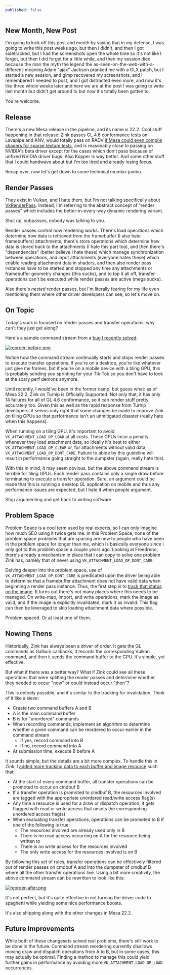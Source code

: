 ```yaml
---
published: false
---
```

## New Month, New Post

I'm going to kick off this post and month by saying that in my defense, I was going to write this post weeks ago, but then I didn't, and then I got sidetracked, but I had the screenshots open the whole time so it's not like I forgot, but then I did forget for a little while, and then my session died because the man the myth the legend the as-seen-on-the-web-with-a-different-meaning Adam "ajax" Jackson pranked me with a GLX patch, but I started a new session, and gimp recovered my screenshots, and I remembered I needed to post, and I got distracted even more, and now it's like three whole weeks later and here we are at the post I was going to write last month but didn't get around to but now it's totally been gotten to.

You're welcome.

## Release

There's a new Mesa release in the pipeline, and its name is 22.2. Cool stuff happening in that release: Zink passes GL 4.6 conformance tests on Lavapipe and ANV, would totally pass on RADV [if Mesa could even compile shaders for sparse texture tests](https://gitlab.freedesktop.org/mesa/mesa/-/merge_requests/16547), and is reasonably close to passing on NVIDIA's beta driver except for the cases which don't pass because of unfixed NVIDIA driver bugs. Also Kopper is way better. And some other stuff that I could handwave about but I'm too tired and already losing focus.

Recap over, now let's get down to some technical mumbo-jumbo.

## Render Passes
They exist in Vulkan, and I hate them, but I'm not talking specifically about [VkRenderPass](https://registry.khronos.org/vulkan/specs/1.3-extensions/man/html/VkRenderPass.html). Instead, I'm referring to the abstract concept of "render passes" which includes the better-in-every-way dynamic rendering variant.

Shut up, subpasses, nobody was talking to you.

Render passes control how rendering works. There's load operations which determine how data is retrieved from the framebuffer (I also hate framebuffers) attachments, there's store operations which determine how data is stored back to the attachments (I hate this part too), and then there's "dependencies" (better believe I hate these) which manage synchronization between operations, and input attachments (everyone hates these) which enable reading attachment data in shaders, and then also render pass instances have to be started and stopped any time any attachments or framebuffer geometry changes (this sucks), and to top it all off, transfer operations can't be executed while render passes are active (mega sucks).

Also there's *nested* render passes, but I'm literally fearing for my life even mentioning them where other driver developers can see, so let's move on.

## On Topic
Today's suck is focused on render passes and transfer operations: why can't they just get along?

Here's a sample command stream from a [bug I recently solved](https://gitlab.freedesktop.org/mesa/mesa/-/issues/6845):

[![reorder-before.png]({{site.url}}/assets/renderdoc/reorder-before.png)]({{site.url}}/assets/renderdoc/reorder-before.png)

Notice how the command stream continually starts and stops render passes to execute transfer operations. If you're on a desktop, you're like whatever just give me frames, but if you're on a mobile device with a tiling GPU, this is probably sending you sprinting for your Tik-Tok so you don't have to look at the scary perf demons anymore.

Until recently, I would've been in the former camp, but guess what: as of Mesa 22.2, Zink on Turnip is Officially Supported. Not only that, it has only 14 failures for all of GL 4.6 conformance, so it can render stuff pretty accurately too. Given this as well as the rapid response from Turnip developers, it seems only right that some changes be made to improve Zink on tiling GPUs so that performance isn't an unmitigated disaster (really hate when this happens).

When running on a tiling GPU, it's important to avoid `VK_ATTACHMENT_LOAD_OP_LOAD` at all costs. These GPUs incur a penalty whenever they load attachment data, so ideally it's best to either `VK_ATTACHMENT_LOAD_OP_CLEAR` or, for attachments without valid data, `VK_ATTACHMENT_LOAD_OP_DONT_CARE`. Failure to abide by this guideline will result in performance going straight to the dumpster (again, really hate this).

With this in mind, it may seem obvious, but the above command stream is terrible for tiling GPUs. Each render pass contains only a single draw before terminating to execute a transfer operation. Sure, an argument could be made that this is running a desktop GL application on mobile and thus any performance issues are expected, but I hate it when people argument.

Stop argumenting and get back to writing software.

## Problem Space
Problem Space is a cool term used by real experts, so I can only imagine how much SEO using it twice gets me. In this Problem Space, none of the problem space problems that are spacing are new to people who have been in the problem space for longer than me, which is basically everyone since I only got to this problem space a couple years ago. Looking at Freedreno, there's already a mechanism in place that I can copy to solve one problem Zink has, namely that of never using `VK_ATTACHMENT_LOAD_OP_DONT_CARE`.

Delving deeper into the problem space, use of `VK_ATTACHMENT_LOAD_OP_DONT_CARE` is predicated upon the driver being able to determine that a framebuffer attachment does not have valid data when beginning a render pass instance. Thus, the first step is to [track that status on the image](https://gitlab.freedesktop.org/mesa/mesa/-/merge_requests/16877/diffs?commit_id=3e2c65281d7a460c8f05ff025fc9e742a509030b). It turns out there's not many places where this needs to be managed. On write-map, import, and write operations, mark the image as valid, and if the image is explicitly invalidated, mark it as invalid. This flag can then be leveraged to skip loading attachment data where possible.

Problem spaced. Or at least one of them.

## Nowing Thens
Historically, Zink has always been a driver of order. It gets the GL commands as Gallium callbacks, it records the corresponding Vulkan command, and then it sends the command buffer to the GPU. It's simple, yet effective.

But what if there was a better way? What if Zink could see all these operations that were splitting the render passes and determine whether they needed to occur "now" or could instead occur "then"?

This is entirely possible, and it's similar to the tracking for invalidation. Think of it like a sieve:
* Create two command buffers A and B
* A is the main command buffer
* B is for "unordered" commands
* When recording commands, implement an algorithm to determine whether a given command can be reordered to occur earlier in the command stream
  * If yes, record command into B
  * If no, record command into A
* At submission time, execute B before A

It sounds simple, but the details are a bit more complex. To handle this in Zink, I [added more tracking data to each buffer and image resource](https://gitlab.freedesktop.org/mesa/mesa/-/merge_requests/17667/diffs?commit_id=ca03e35821dd61542a0fc44caee6184679f0f436) such that:
* At the start of every command buffer, all transfer operations can be promoted to occur on cmdbuf B
* If a transfer operation is promoted to cmdbuf B, the resources involved are tagged with the appropriate unordered read/write access flag(s)
* Any time a resource is used for a draw or dispatch operation, it gets flagged with read or write access that unsets the corresponding unordered access flag(s)
* When evaluating transfer operations, operations can be promoted to B if one of the following is true:
  * The resources involved are already used only in B
  * There is no read access occurring on A for the resource being written to
  * There is no write access for the resources involved
  * The only write access for the resources involved is on B

By following this set of rules, transfer operations can be effectively filtered out of render passes on cmdbuf A and into the dumpster of cmdbuf B where all the other transfer operations live. Using a bit more creativity, the above command stream can be rewritten to look like this:

[![reorder-after.png]({{site.url}}/assets/renderdoc/reorder-after.png)]({{site.url}}/assets/renderdoc/reorder-after.png)

It's not perfect, but it's quite effective in not turning the driver code to spaghetti while yielding some nice performance boosts.

It's also shipping along with the other changes in Mesa 22.2.

## Future Improvements
While both of these changesets solved real problems, there's still work to be done in the future. Command stream reordering currently disallows moving draw and dispatch operations from A to B, but in some cases, this may actually be optimal. Finding a method to manage this could yield further gains in performance by avoiding more `VK_ATTACHMENT_LOAD_OP_LOAD` occurrences.
